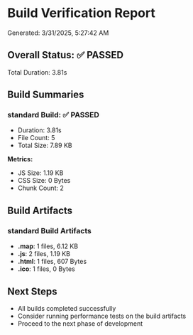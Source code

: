 # Build Verification Report

Generated: 3/31/2025, 5:27:42 AM

## Overall Status: ✅ PASSED

Total Duration: 3.81s

## Build Summaries

### standard Build: ✅ PASSED

- Duration: 3.81s
- File Count: 5
- Total Size: 7.89 KB

**Metrics:**
- JS Size: 1.19 KB
- CSS Size: 0 Bytes
- Chunk Count: 2

## Build Artifacts

### standard Build Artifacts

- **.map**: 1 files, 6.12 KB
- **.js**: 2 files, 1.19 KB
- **.html**: 1 files, 607 Bytes
- **.ico**: 1 files, 0 Bytes

## Next Steps

- All builds completed successfully
- Consider running performance tests on the build artifacts
- Proceed to the next phase of development
